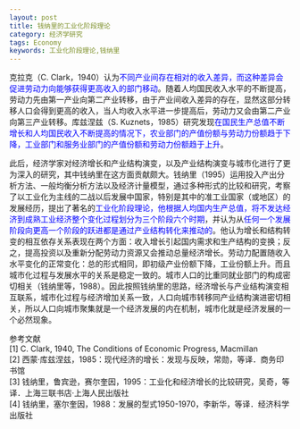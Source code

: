 ```yaml
---
layout: post
title: 钱纳里的工业化阶段理论
category: 经济学研究
tags: Economy
keywords: 工业化阶段理论,钱纳里
---
```


克拉克（C. Clark，1940）认为<span style="color:blue">不同产业间存在相对的收入差异，而这种差异会促进劳动力向能够获得更高收入的部门移动</span>。随着人均国民收入水平的不断提高，劳动力先由第一产业向第二产业转移，由于产业间收入差异的存在，显然这部分转移人口会得到更高的收入，当人均收入水平进一步提高后，劳动力又会由第二产业向第三产业转移。库兹涅兹（S. Kuznets，1985）研究发现<span style="color:blue">在国民生产总值不断增长和人均国民收入不断提高的情况下，农业部门的产值份额与劳动力份额趋于下降，工业部门和服务业部门的产值份额和劳动力份额趋于上升</span>。

此后，经济学家对经济增长和产业结构演变，以及产业结构演变与城市化进行了更为深入的研究，其中钱纳里在这方面贡献颇大。钱纳里（1995）运用投入产出分析方法、一般均衡分析方法以及经济计量模型，通过多种形式的比较和研究，考察了以工业化为主线的二战以后发展中国家，特别是其中的准工业国家（或地区）的发展经历，提出了著名的<span style="color:blue">工业化阶段理论，他根据人均国内生产总值，将不发达经济到成熟工业经济整个变化过程划分为三个阶段六个时期</span>，并认为从<span style="color:blue">任何一个发展阶段向更高一个阶段的跃进都是通过产业结构转化来推动的</span>。他认为增长和结构转变的相互依存关系表现在两个方面：收入增长引起国内需求和生产结构的变换；反之，提高投资以及重新分配劳动力资源又会推动总量经济增长。劳动力配置随收入水平变化的正常变化：总的形式相同，即初级产业份额下降，工业份额上升。而且城市化过程与发展水平的关系是稳定一致的。城市人口的比重同就业部门的构成密切相关（钱纳里等，1988）。因此按照钱纳里的思路，经济增长与产业结构演变相互联系，城市化过程与经济增加关系一致，人口向城市转移同产业结构演进密切相关，所以人口向城市聚集就是一个经济发展的内在机制，城市化就是经济发展的一个必然现象。

参考文献<br>
[1] C. Clark, 1940, The Conditions of Economic Progress, Macmillan<br>
[2] 西蒙·库兹涅兹，1985：现代经济的增长：发现与反映，常勋，等译．商务印书馆<br>
[3] 钱纳里，鲁宾逊，赛尔奎因，1995：工业化和经济增长的比较研究，吴奇，等译．上海三联书店·上海人民出版社<br>
[4] 钱纳里，塞尔奎因，1988：发展的型式1950-1970，李新华，等译．经济科学出版社<br>
